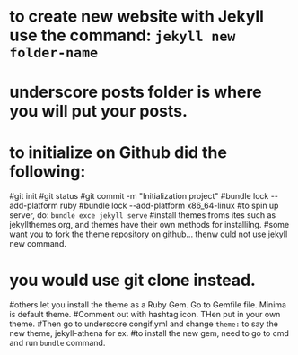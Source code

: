 # to create new website with Jekyll use the command: `jekyll new folder-name`
# underscore posts folder is where you will put your posts.
# to initialize on Github did the following:
#git init
#git status
#git commit -m "Initialization project"
#bundle lock --add-platform ruby
#bundle lock --add-platform x86_64-linux
#to spin up server, do: `bundle exce jekyll serve`
#install themes froms ites such as jekyllthemes.org, and themes have their own methods for installilng.
#some want you to fork the theme repository on github... thenw ould not use jekyll new command.
# you would use git clone instead.
#others let you install the theme as a Ruby Gem. Go to Gemfile file. Minima is default theme.
#Comment out with hashtag icon. THen put in your own theme.
#Then go to underscore congif.yml and change `theme:` to say the new theme, jekyll-athena for ex.
#to install the new gem, need to go to cmd and run `bundle` command.